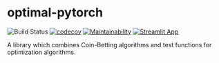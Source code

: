 # optimal-pytorch

![Build Status](https://github.com/Nicolaus93/coin_betting/actions/workflows/build.yml/badge.svg)
[![codecov](https://codecov.io/gh/Nicolaus93/coin_betting/branch/master/graph/badge.svg)](https://codecov.io/gh/Nicolaus93/coin_betting)
[![Maintainability](https://api.codeclimate.com/v1/badges/62dcc62f012165d75a7f/maintainability)](https://codeclimate.com/github/Nicolaus93/coin_betting/maintainability)
[![Streamlit App](https://static.streamlit.io/badges/streamlit_badge_black_white.svg)](https://share.streamlit.io/nicolaus93/coin_betting/animation.py)



<!-- Badges -->
[build-image]: https://github.com/Nicolaus93/coin_betting/workflows/build.yml/badge.svg
[build-url]: https://github.com/Nicolaus93/coin_betting/actions/workflows/build.yml


A library which combines Coin-Betting algorithms and test functions for optimization algorithms.
